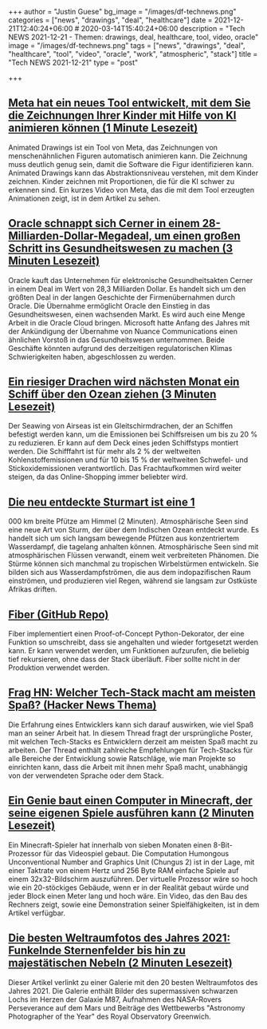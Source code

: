 +++
author = "Justin Guese"
bg_image = "/images/df-technews.png"
categories = ["news", "drawings", "deal", "healthcare"]
date = 2021-12-21T12:40:24+06:00 # 2020-03-14T15:40:24+06:00
description = "Tech NEWS 2021-12-21 - Themen: drawings, deal, healthcare, tool, video, oracle"
image = "/images/df-technews.png"
tags = ["news", "drawings", "deal", "healthcare", "tool", "video", "oracle", "work", "atmospheric", "stack"]
title = "Tech NEWS 2021-12-21"
type = "post"

+++

## [Meta hat ein neues Tool entwickelt, mit dem Sie die Zeichnungen Ihrer Kinder mit Hilfe von KI animieren können (1 Minute Lesezeit)](https://www.cartoonbrew.com/tech/meta-wants-to-animate-your-childs-drawings-using-ai-211614.html)

 Animated Drawings ist ein Tool von Meta, das Zeichnungen von menschenähnlichen Figuren automatisch animieren kann. Die Zeichnung muss deutlich genug sein, damit die Software die Figur identifizieren kann. Animated Drawings kann das Abstraktionsniveau verstehen, mit dem Kinder zeichnen. Kinder zeichnen mit Proportionen, die für die KI schwer zu erkennen sind. Ein kurzes Video von Meta, das die mit dem Tool erzeugten Animationen zeigt, ist in dem Artikel zu sehen.

## [Oracle schnappt sich Cerner in einem 28-Milliarden-Dollar-Megadeal, um einen großen Schritt ins Gesundheitswesen zu machen (3 Minuten Lesezeit)](https://techcrunch.com/2021/12/20/oracle-snags-cerner-in-28b-mega-deal-to-make-a-big-move-into-healthcare/)

 Oracle kauft das Unternehmen für elektronische Gesundheitsakten Cerner in einem Deal im Wert von 28,3 Milliarden Dollar. Es handelt sich um den größten Deal in der langen Geschichte der Firmenübernahmen durch Oracle. Die Übernahme ermöglicht Oracle den Einstieg in das Gesundheitswesen, einen wachsenden Markt. Es wird auch eine Menge Arbeit in die Oracle Cloud bringen. Microsoft hatte Anfang des Jahres mit der Ankündigung der Übernahme von Nuance Communications einen ähnlichen Vorstoß in das Gesundheitswesen unternommen. Beide Geschäfte könnten aufgrund des derzeitigen regulatorischen Klimas Schwierigkeiten haben, abgeschlossen zu werden.

## [Ein riesiger Drachen wird nächsten Monat ein Schiff über den Ozean ziehen (3 Minuten Lesezeit)](https://gizmodo.com/giant-kite-will-pull-a-ship-across-the-ocean-next-month-1848233992)

 Der Seawing von Airseas ist ein Gleitschirmdrachen, der an Schiffen befestigt werden kann, um die Emissionen bei Schiffsreisen um bis zu 20 % zu reduzieren. Er kann auf dem Deck eines jeden Schiffstyps montiert werden. Die Schifffahrt ist für mehr als 2 % der weltweiten Kohlenstoffemissionen und für 10 bis 15 % der weltweiten Schwefel- und Stickoxidemissionen verantwortlich. Das Frachtaufkommen wird weiter steigen, da das Online-Shopping immer beliebter wird.

## [Die neu entdeckte Sturmart ist eine 1](https://newatlas.com/environment/atmospheric-lakes-new-meteorological-phenomenon/)

000 km breite Pfütze am Himmel (2 Minuten). Atmosphärische Seen sind eine neue Art von Sturm, der über dem Indischen Ozean entdeckt wurde. Es handelt sich um sich langsam bewegende Pfützen aus konzentriertem Wasserdampf, die tagelang anhalten können. Atmosphärische Seen sind mit atmosphärischen Flüssen verwandt, einem weit verbreiteten Phänomen. Die Stürme können sich manchmal zu tropischen Wirbelstürmen entwickeln. Sie bilden sich aus Wasserdampfströmen, die aus dem indopazifischen Raum einströmen, und produzieren viel Regen, während sie langsam zur Ostküste Afrikas driften.

## [Fiber (GitHub Repo)](https://github.com/tylerhou/fiber)

 Fiber implementiert einen Proof-of-Concept Python-Dekorator, der eine Funktion so umschreibt, dass sie angehalten und wieder fortgesetzt werden kann. Er kann verwendet werden, um Funktionen aufzurufen, die beliebig tief rekursieren, ohne dass der Stack überläuft. Fiber sollte nicht in der Produktion verwendet werden.

## [Frag HN: Welcher Tech-Stack macht am meisten Spaß? (Hacker News Thema)](https://news.ycombinator.com/item?id=29625165/1/0100017ddcae0b1c-0ca21377-efa0-4bb4-b872-20555606276a-000000/Abs18sTKOmY3HROXP_lN6xgRTyADfjEVviz_rMPjDps=228)

 Die Erfahrung eines Entwicklers kann sich darauf auswirken, wie viel Spaß man an seiner Arbeit hat. In diesem Thread fragt der ursprüngliche Poster, mit welchen Tech-Stacks es Entwicklern derzeit am meisten Spaß macht zu arbeiten. Der Thread enthält zahlreiche Empfehlungen für Tech-Stacks für alle Bereiche der Entwicklung sowie Ratschläge, wie man Projekte so einrichten kann, dass die Arbeit mit ihnen mehr Spaß macht, unabhängig von der verwendeten Sprache oder dem Stack.

## [Ein Genie baut einen Computer in Minecraft, der seine eigenen Spiele ausführen kann (2 Minuten Lesezeit)](https://futurism.com/the-byte/computer-minecraft-run-games)

 Ein Minecraft-Spieler hat innerhalb von sieben Monaten einen 8-Bit-Prozessor für das Videospiel gebaut. Die Computation Humongous Unconventional Number and Graphics Unit (Chungus 2) ist in der Lage, mit einer Taktrate von einem Hertz und 256 Byte RAM einfache Spiele auf einem 32x32-Bildschirm auszuführen. Der virtuelle Prozessor wäre so hoch wie ein 20-stöckiges Gebäude, wenn er in der Realität gebaut würde und jeder Block einen Meter lang und hoch wäre. Ein Video, das den Bau des Rechners zeigt, sowie eine Demonstration seiner Spielfähigkeiten, ist in dem Artikel verfügbar.

## [Die besten Weltraumfotos des Jahres 2021: Funkelnde Sternenfelder bis hin zu majestätischen Nebeln (2 Minuten Lesezeit)](https://newatlas.com/space/2021-best-space-photos/)

 Dieser Artikel verlinkt zu einer Galerie mit den 20 besten Weltraumfotos des Jahres 2021. Die Galerie enthält Bilder des supermassiven schwarzen Lochs im Herzen der Galaxie M87, Aufnahmen des NASA-Rovers Perseverance auf dem Mars und Beiträge des Wettbewerbs "Astronomy Photographer of the Year" des Royal Observatory Greenwich.

